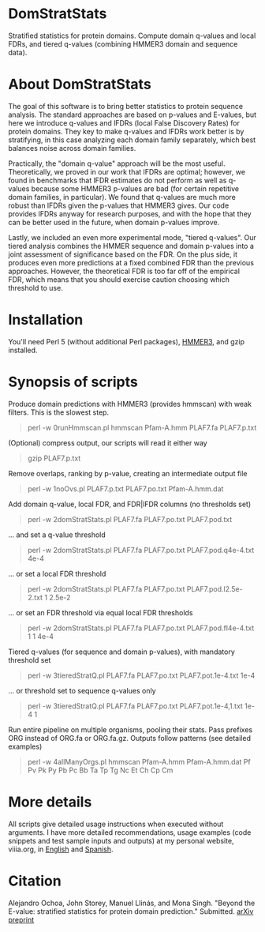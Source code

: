 DomStratStats
=============

Stratified statistics for protein domains.
Compute domain q-values and local FDRs, and tiered q-values (combining HMMER3 domain and sequence data).

About DomStratStats
===

The goal of this software is to bring better statistics to protein sequence analysis.  The standard approaches are based on p-values and E-values, but here we introduce q-values and lFDRs (local False Discovery Rates) for protein domains.  They key to make q-values and lFDRs work better is by stratifying, in this case analyzing each domain family separately, which best balances noise across domain families.

Practically, the "domain q-value" approach will be the most useful.  Theoretically, we proved in our work that lFDRs are optimal; however, we found in benchmarks that lFDR estimates do not perform as well as q-values because some HMMER3 p-values are bad (for certain repetitive domain families, in particular).  We found that q-values are much more robust than lFDRs given the p-values that HMMER3 gives.  Our code provides lFDRs anyway for research purposes, and with the hope that they can be better used in the future, when domain p-values improve.

Lastly, we included an even more experimental mode, "tiered q-values".  Our tiered analysis combines the HMMER sequence and domain p-values into a joint assessment of significance based on the FDR.  On the plus side, it produces even more predictions at a fixed combined FDR than the previous approaches.  However, the theoretical FDR is too far off of the empirical FDR, which means that you should exercise caution choosing which threshold to use.

Installation
===

You'll need Perl 5 (without additional Perl packages), [HMMER3](http://hmmer.janelia.org/), and gzip installed.

Synopsis of scripts
===

Produce domain predictions with HMMER3 (provides hmmscan) with weak filters.  This is the slowest step.
> perl -w 0runHmmscan.pl hmmscan Pfam-A.hmm PLAF7.fa PLAF7.p.txt 

(Optional) compress output, our scripts will read it either way 
> gzip PLAF7.p.txt 

Remove overlaps, ranking by p-value, creating an intermediate output file 
> perl -w 1noOvs.pl PLAF7.p.txt PLAF7.po.txt Pfam-A.hmm.dat 

Add domain q-value, local FDR, and FDR|lFDR columns (no thresholds set) 
> perl -w 2domStratStats.pl PLAF7.fa PLAF7.po.txt PLAF7.pod.txt 

... and set a q-value threshold 
> perl -w 2domStratStats.pl PLAF7.fa PLAF7.po.txt PLAF7.pod.q4e-4.txt 4e-4 

... or set a local FDR threshold 
> perl -w 2domStratStats.pl PLAF7.fa PLAF7.po.txt PLAF7.pod.l2.5e-2.txt 1 2.5e-2 

... or set an FDR threshold via equal local FDR thresholds 
> perl -w 2domStratStats.pl PLAF7.fa PLAF7.po.txt PLAF7.pod.fl4e-4.txt 1 1 4e-4 

Tiered q-values (for sequence and domain p-values), with mandatory threshold set 
> perl -w 3tieredStratQ.pl PLAF7.fa PLAF7.po.txt PLAF7.pot.1e-4.txt 1e-4 

... or threshold set to sequence q-values only 
> perl -w 3tieredStratQ.pl PLAF7.fa PLAF7.po.txt PLAF7.pot.1e-4,1.txt 1e-4 1 

Run entire pipeline on multiple organisms, pooling their stats.  Pass prefixes ORG instead of ORG.fa or ORG.fa.gz. Outputs follow patterns (see detailed examples) 
> perl -w 4allManyOrgs.pl hmmscan Pfam-A.hmm Pfam-A.hmm.dat Pf Pv Pk Py Pb Pc Bb Ta Tp Tg Nc Et Ch Cp Cm


More details
===

All scripts give detailed usage instructions when executed without arguments.  I have more detailed recommendations, usage examples (code snippets and test sample inputs and outputs) at my personal website, viiia.org, in [English](http://viiia.org/domStratStats/?l=en-us) and [Spanish](http://viiia.org/domStratStats/).


Citation
===

Alejandro Ochoa, John Storey, Manuel Llinás, and Mona Singh.  "Beyond the E-value: stratified statistics for protein domain prediction." Submitted. [arXiv preprint](http://arxiv.org/abs/1409.6384)

